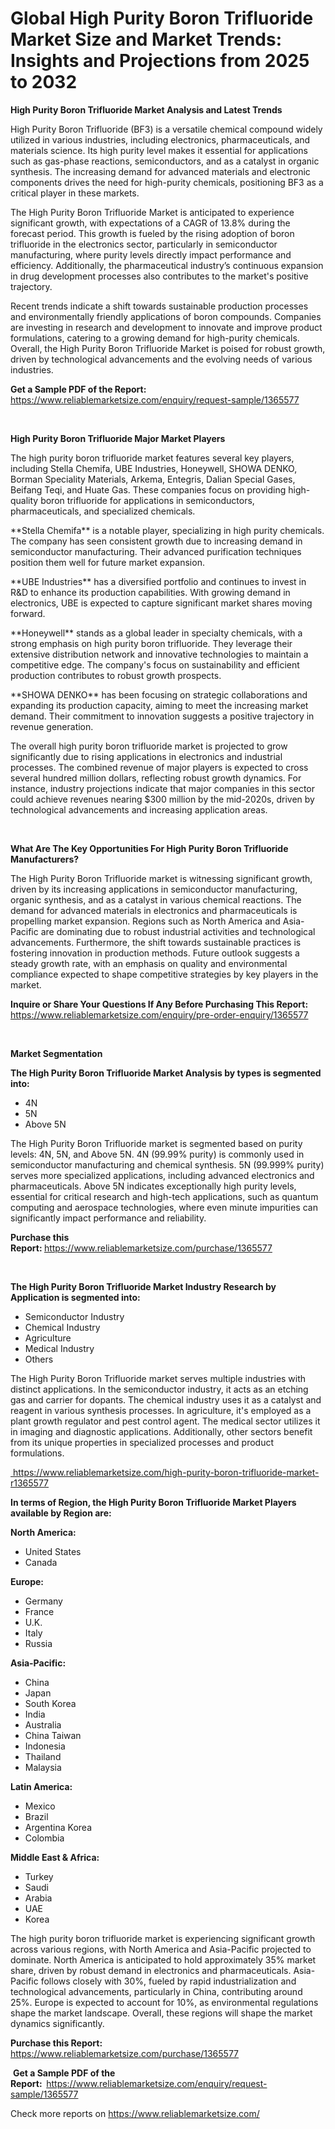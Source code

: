 <p><h1>Global High Purity Boron Trifluoride Market Size and Market Trends: Insights and Projections from 2025 to 2032</h1></p><p><strong>High Purity Boron Trifluoride Market Analysis and Latest Trends</strong></p>
<p><p>High Purity Boron Trifluoride (BF3) is a versatile chemical compound widely utilized in various industries, including electronics, pharmaceuticals, and materials science. Its high purity level makes it essential for applications such as gas-phase reactions, semiconductors, and as a catalyst in organic synthesis. The increasing demand for advanced materials and electronic components drives the need for high-purity chemicals, positioning BF3 as a critical player in these markets.</p><p>The High Purity Boron Trifluoride Market is anticipated to experience significant growth, with expectations of a CAGR of 13.8% during the forecast period. This growth is fueled by the rising adoption of boron trifluoride in the electronics sector, particularly in semiconductor manufacturing, where purity levels directly impact performance and efficiency. Additionally, the pharmaceutical industry’s continuous expansion in drug development processes also contributes to the market's positive trajectory.</p><p>Recent trends indicate a shift towards sustainable production processes and environmentally friendly applications of boron compounds. Companies are investing in research and development to innovate and improve product formulations, catering to a growing demand for high-purity chemicals. Overall, the High Purity Boron Trifluoride Market is poised for robust growth, driven by technological advancements and the evolving needs of various industries.</p></p>
<p><strong>Get a Sample PDF of the Report:&nbsp;</strong> <a href="https://www.reliablemarketsize.com/enquiry/request-sample/1365577?utm_campaign=3348&utm_medium=2&utm_source=Github&utm_content=ia&utm_term=22032025&utm_id=high-purity-boron-trifluoride">https://www.reliablemarketsize.com/enquiry/request-sample/1365577</a></p>
<p>&nbsp;</p>
<p><strong>High Purity Boron Trifluoride Major Market Players</strong></p>
<p><p>The high purity boron trifluoride market features several key players, including Stella Chemifa, UBE Industries, Honeywell, SHOWA DENKO, Borman Speciality Materials, Arkema, Entegris, Dalian Special Gases, Beifang Teqi, and Huate Gas. These companies focus on providing high-quality boron trifluoride for applications in semiconductors, pharmaceuticals, and specialized chemicals.</p><p>**Stella Chemifa** is a notable player, specializing in high purity chemicals. The company has seen consistent growth due to increasing demand in semiconductor manufacturing. Their advanced purification techniques position them well for future market expansion.</p><p>**UBE Industries** has a diversified portfolio and continues to invest in R&D to enhance its production capabilities. With growing demand in electronics, UBE is expected to capture significant market shares moving forward.</p><p>**Honeywell** stands as a global leader in specialty chemicals, with a strong emphasis on high purity boron trifluoride. They leverage their extensive distribution network and innovative technologies to maintain a competitive edge. The company's focus on sustainability and efficient production contributes to robust growth prospects.</p><p>**SHOWA DENKO** has been focusing on strategic collaborations and expanding its production capacity, aiming to meet the increasing market demand. Their commitment to innovation suggests a positive trajectory in revenue generation.</p><p>The overall high purity boron trifluoride market is projected to grow significantly due to rising applications in electronics and industrial processes. The combined revenue of major players is expected to cross several hundred million dollars, reflecting robust growth dynamics. For instance, industry projections indicate that major companies in this sector could achieve revenues nearing $300 million by the mid-2020s, driven by technological advancements and increasing application areas.</p></p>
<p>&nbsp;</p>
<p><strong>What Are The Key Opportunities For High Purity Boron Trifluoride Manufacturers?</strong></p>
<p><p>The High Purity Boron Trifluoride market is witnessing significant growth, driven by its increasing applications in semiconductor manufacturing, organic synthesis, and as a catalyst in various chemical reactions. The demand for advanced materials in electronics and pharmaceuticals is propelling market expansion. Regions such as North America and Asia-Pacific are dominating due to robust industrial activities and technological advancements. Furthermore, the shift towards sustainable practices is fostering innovation in production methods. Future outlook suggests a steady growth rate, with an emphasis on quality and environmental compliance expected to shape competitive strategies by key players in the market.</p></p>
<p><strong>Inquire or Share Your Questions If Any Before Purchasing This Report:</strong> <a href="https://www.reliablemarketsize.com/enquiry/pre-order-enquiry/1365577?utm_campaign=3348&utm_medium=2&utm_source=Github&utm_content=ia&utm_term=22032025&utm_id=high-purity-boron-trifluoride">https://www.reliablemarketsize.com/enquiry/pre-order-enquiry/1365577</a></p>
<p>&nbsp;</p>
<p><strong>Market Segmentation</strong></p>
<p><strong>The High Purity Boron Trifluoride Market Analysis by types is segmented into:</strong></p>
<p><ul><li>4N</li><li>5N</li><li>Above 5N</li></ul></p>
<p><p>The High Purity Boron Trifluoride market is segmented based on purity levels: 4N, 5N, and Above 5N. 4N (99.99% purity) is commonly used in semiconductor manufacturing and chemical synthesis. 5N (99.999% purity) serves more specialized applications, including advanced electronics and pharmaceuticals. Above 5N indicates exceptionally high purity levels, essential for critical research and high-tech applications, such as quantum computing and aerospace technologies, where even minute impurities can significantly impact performance and reliability.</p></p>
<p><strong>Purchase this Report:&nbsp;</strong><a href="https://www.reliablemarketsize.com/purchase/1365577?utm_campaign=3348&utm_medium=2&utm_source=Github&utm_content=ia&utm_term=22032025&utm_id=high-purity-boron-trifluoride">https://www.reliablemarketsize.com/purchase/1365577</a></p>
<p>&nbsp;</p>
<p><strong>The High Purity Boron Trifluoride Market Industry Research by Application is segmented into:</strong></p>
<p><ul><li>Semiconductor Industry</li><li>Chemical Industry</li><li>Agriculture</li><li>Medical Industry</li><li>Others</li></ul></p>
<p><p>The High Purity Boron Trifluoride market serves multiple industries with distinct applications. In the semiconductor industry, it acts as an etching gas and carrier for dopants. The chemical industry uses it as a catalyst and reagent in various synthesis processes. In agriculture, it's employed as a plant growth regulator and pest control agent. The medical sector utilizes it in imaging and diagnostic applications. Additionally, other sectors benefit from its unique properties in specialized processes and product formulations.</p></p>
<p><a href="https://www.reliablemarketsize.com/high-purity-boron-trifluoride-market-r1365577?utm_campaign=3348&utm_medium=2&utm_source=Github&utm_content=ia&utm_term=22032025&utm_id=high-purity-boron-trifluoride">&nbsp;https://www.reliablemarketsize.com/high-purity-boron-trifluoride-market-r1365577</a></p>
<p><strong>In terms of Region, the High Purity Boron Trifluoride Market Players available by Region are:</strong></p>
<p>
    <p> <strong> North America: </strong>
        <ul>
            <li>United States</li>
            <li>Canada</li>
        </ul>
        </p> 
    <p> <strong> Europe: </strong>
        <ul>
            <li>Germany</li>
            <li>France</li>
            <li>U.K.</li>
            <li>Italy</li>
            <li>Russia</li>
        </ul>
        </p> 
    <p> <strong> Asia-Pacific: </strong>
        <ul>
            <li>China</li>
            <li>Japan</li>
            <li>South Korea</li>
            <li>India</li>
            <li>Australia</li>
            <li>China Taiwan</li>
            <li>Indonesia</li>
            <li>Thailand</li>
            <li>Malaysia</li>
        </ul>
        </p> 
    <p> <strong> Latin America: </strong>
        <ul>
            <li>Mexico</li>
            <li>Brazil</li>
            <li>Argentina Korea</li>
            <li>Colombia</li>
        </ul>
        </p> 
    <p> <strong> Middle East & Africa: </strong>
        <ul>
            <li>Turkey</li>
            <li>Saudi</li>
            <li>Arabia</li>
            <li>UAE</li>
            <li>Korea</li>
        </ul>
    </p>
    </p>
<p><p>The high purity boron trifluoride market is experiencing significant growth across various regions, with North America and Asia-Pacific projected to dominate. North America is anticipated to hold approximately 35% market share, driven by robust demand in electronics and pharmaceuticals. Asia-Pacific follows closely with 30%, fueled by rapid industrialization and technological advancements, particularly in China, contributing around 25%. Europe is expected to account for 10%, as environmental regulations shape the market landscape. Overall, these regions will shape the market dynamics significantly.</p></p>
<p><strong>Purchase this Report: </strong><a href="https://www.reliablemarketsize.com/purchase/1365577?utm_campaign=3348&utm_medium=2&utm_source=Github&utm_content=ia&utm_term=22032025&utm_id=high-purity-boron-trifluoride">https://www.reliablemarketsize.com/purchase/1365577</a></p>
<p>&nbsp;<strong>Get a Sample PDF of the Report:&nbsp;&nbsp;</strong><a href="https://www.reliablemarketsize.com/enquiry/request-sample/1365577?utm_campaign=3348&utm_medium=2&utm_source=Github&utm_content=ia&utm_term=22032025&utm_id=high-purity-boron-trifluoride">https://www.reliablemarketsize.com/enquiry/request-sample/1365577</a></p>
<p><strong></strong></p>
<p>Check more reports on <a href="https://www.reliablemarketsize.com/?utm_campaign=3348&utm_medium=2&utm_source=Github&utm_content=ia&utm_term=22032025&utm_id=high-purity-boron-trifluoride">https://www.reliablemarketsize.com/</a></p>